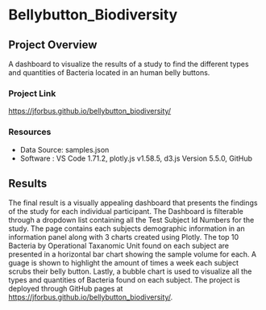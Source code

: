 # Bellybutton_Biodiversity

## Project Overview
A dashboard to visualize the results of a study to find the different types and quantities of Bacteria located in an human belly buttons.

### Project Link
https://jforbus.github.io/bellybutton_biodiversity/

### Resources
- Data Source: samples.json
- Software : VS Code 1.71.2, plotly.js v1.58.5, d3.js Version 5.5.0, GitHub


## Results
The final result is a visually appealing dashboard that presents the findings of the study for each individual participant. The Dashboard is filterable through a dropdown list containing all the Test Subject Id Numbers for the study. The page contains each subjects demographic information in an information panel along with 3 charts created using Plotly. The top 10 Bacteria by Operational Taxanomic Unit found on each subject are presented in a horizontal bar chart showing the sample volume for each. A guage is shown to highlight the amount of times a week each subject scrubs their belly button. Lastly, a bubble chart is used to visualize all the types and quantities of Bacteria found on each subject. The project is deployed through GitHub pages at https://jforbus.github.io/bellybutton_biodiversity/. 